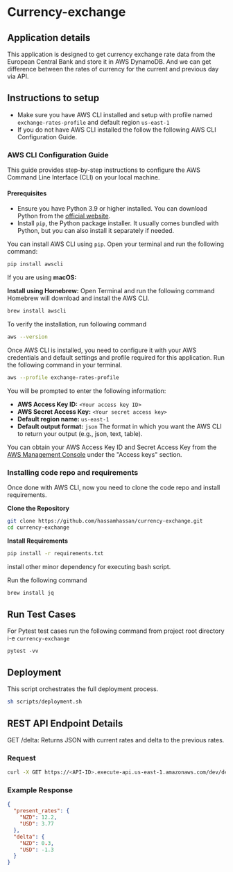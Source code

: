 # Currency-exchange


## Application details

This application is designed to get currency exchange rate data from the European Central Bank and store it in AWS DynamoDB. 
And we can get difference between the rates of currency for the current and previous day via API.


## Instructions to setup

- Make sure you have AWS CLI installed and setup with profile named `exchange-rates-profile` and default region `us-east-1`
- If you do not have AWS CLI installed the follow the following AWS CLI Configuration Guide.
### AWS CLI Configuration Guide

This guide provides step-by-step instructions to configure the AWS Command Line Interface (CLI) on your local machine.

#### Prerequisites

- Ensure you have Python 3.9 or higher installed. You can download Python from the [official website](https://www.python.org/downloads/).
- Install `pip`, the Python package installer. It usually comes bundled with Python, but you can also install it separately if needed.


You can install AWS CLI using `pip`. Open your terminal and run the following command:

```sh
pip install awscli
```
If you are using **macOS:**

**Install using Homebrew:** Open Terminal and run the following command Homebrew will download and install the AWS CLI.

```sh
brew install awscli
```

To verify the installation, run following command

```sh
aws --version
```
Once AWS CLI is installed, you need to configure it with your AWS credentials and default settings and profile required for this application. Run the following command in your terminal.

```sh
aws --profile exchange-rates-profile
```
You will be prompted to enter the following information:

- **AWS Access Key ID:** ```<Your access key ID>```
- **AWS Secret Access Key:** ```<Your secret access key>```
- **Default region name:** ```us-east-1```
- **Default output format:** ```json``` The format in which you want the AWS CLI to return your output (e.g., json, text, table).

You can obtain your AWS Access Key ID and Secret Access Key from the [AWS Management Console](https://console.aws.amazon.com/iam/home?#/security_credential) under the "Access keys" section.

### Installing code repo and requirements
Once done with AWS CLI, now you need to clone the code repo and install requirements. 

**Clone the Repository**
```bash
git clone https://github.com/hassamhassan/currency-exchange.git
cd currency-exchange
```
**Install Requirements**

```bash
pip install -r requirements.txt
```
install other minor dependency for executing bash script.

Run the following command
```sh
brew install jq
```


## Run Test Cases

For Pytest test cases run the following command from project root directory i-e `currency-exchange`

```shell
pytest -vv
```

## Deployment
This script orchestrates the full deployment process.
```bash
sh scripts/deployment.sh
```

## REST API Endpoint Details
GET /delta: Returns JSON with current rates and delta to the previous rates.
### Request
```bash
curl -X GET https://<API-ID>.execute-api.us-east-1.amazonaws.com/dev/delta
```

### Example Response
```json
{
  "present_rates": {
    "NZD": 12.2,
    "USD": 3.77
  },
  "delta": {
    "NZD": 0.3,
    "USD": -1.3
  }
}
```



